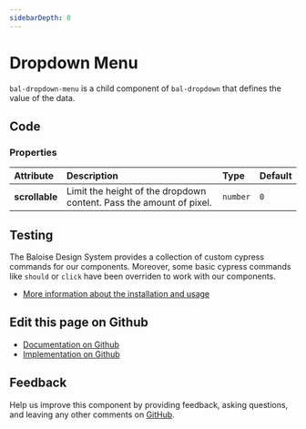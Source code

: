```yaml
---
sidebarDepth: 0
---
```



# Dropdown Menu

`bal-dropdown-menu` is a child component of `bal-dropdown` that defines the value of the data.




<ClientOnly><docs-component-tabs></docs-component-tabs></ClientOnly>

<!-- docs:child of bal-dropdown -->


## Code



### Properties


| Attribute      | Description                                                         | Type                | Default        |
| :------------- | :------------------------------------------------------------------ | :------------------ | :------------- |
| **scrollable** | Limit the height of the dropdown content. Pass the amount of pixel. | <code>number</code> | <code>0</code> |

## Testing

The Baloise Design System provides a collection of custom cypress commands for our components. Moreover, some basic cypress commands like `should` or `click` have been overriden to work with our components.

- [More information about the installation and usage](/components/tooling/testing.html)



## Edit this page on Github

* [Documentation on Github](https://github.com/baloise/design-system/blob/master/docs/src/components/components/bal-dropdown-menu.md)
* [Implementation on Github](https://github.com/baloise/design-system/blob/master/packages/components/src/components/bal-dropdown-menu)

## Feedback

Help us improve this component by providing feedback, asking questions, and leaving any other comments on [GitHub](https://github.com/baloise/design-system/issues/new).

